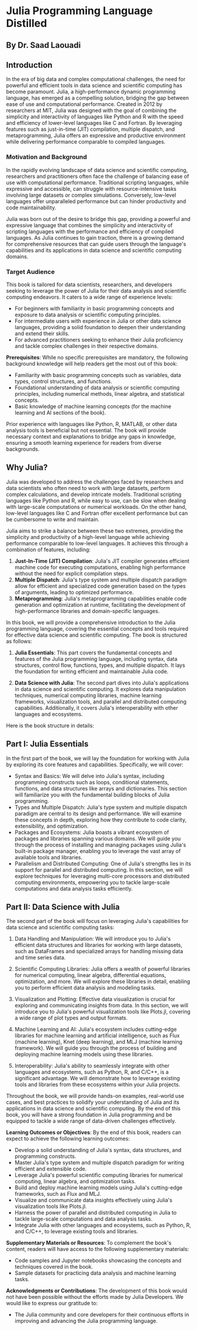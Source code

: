 # Julia Programming Language Distilled

## By Dr. Saad Laouadi

## Introduction

In the era of big data and complex computational challenges, the need for powerful and efficient tools in data science and scientific computing has become paramount. Julia, a high-performance dynamic programming language, has emerged as a compelling solution, bridging the gap between ease of use and computational performance.
Created in 2012 by researchers at MIT, Julia was designed with the goal of combining the simplicity and interactivity of languages like Python and R with the speed and efficiency of lower-level languages like C and Fortran. By leveraging features such as just-in-time (JIT) compilation, multiple dispatch, and metaprogramming, Julia offers an expressive and productive environment while delivering performance comparable to compiled languages.

### Motivation and Background
In the rapidly evolving landscape of data science and scientific computing, researchers and practitioners often face the challenge of balancing ease of use with computational performance. Traditional scripting languages, while expressive and accessible, can struggle with resource-intensive tasks involving large datasets or complex simulations. Conversely, low-level languages offer unparalleled performance but can hinder productivity and code maintainability.

Julia was born out of the desire to bridge this gap, providing a powerful and expressive language that combines the simplicity and interactivity of scripting languages with the performance and efficiency of compiled languages. As Julia continues to gain traction, there is a growing demand for comprehensive resources that can guide users through the language's capabilities and its applications in data science and scientific computing domains.

### Target Audience
This book is tailored for data scientists, researchers, and developers seeking to leverage the power of Julia for their data analysis and scientific computing endeavors. It caters to a wide range of experience levels:

- For beginners with familiarity in basic programming concepts and exposure to data analysis or scientific computing principles.
- For intermediate users with experience in Julia or other data science languages, providing a solid foundation to deepen their understanding and extend their skills.
- For advanced practitioners seeking to enhance their Julia proficiency and tackle complex challenges in their respective domains.

**Prerequisites**: While no specific prerequisites are mandatory, the following background knowledge will help readers get the most out of this book:

- Familiarity with basic programming concepts such as variables, data types, control structures, and functions.
- Foundational understanding of data analysis or scientific computing principles, including numerical methods, linear algebra, and statistical concepts.
- Basic knowledge of machine learning concepts (for the machine learning and AI sections of the book).

Prior experience with languages like Python, R, MATLAB, or other data analysis tools is beneficial but not essential. The book will provide necessary context and explanations to bridge any gaps in knowledge, ensuring a smooth learning experience for readers from diverse backgrounds.

## Why Julia?
Julia was developed to address the challenges faced by researchers and data scientists who often need to work with large datasets, perform complex calculations, and develop intricate models. Traditional scripting languages like Python and R, while easy to use, can be slow when dealing with large-scale computations or numerical workloads. On the other hand, low-level languages like C and Fortran offer excellent performance but can be cumbersome to write and maintain.

Julia aims to strike a balance between these two extremes, providing the simplicity and productivity of a high-level language while achieving performance comparable to low-level languages. It achieves this through a combination of features, including:

1. **Just-In-Time (JIT) Compilation**: Julia's JIT compiler generates efficient machine code for executing computations, enabling high performance without the need for explicit compilation steps.
2. **Multiple Dispatch**: Julia's type system and multiple dispatch paradigm allow for efficient and specialized code generation based on the types of arguments, leading to optimized performance.
3. **Metaprogramming**: Julia's metaprogramming capabilities enable code generation and optimization at runtime, facilitating the development of high-performance libraries and domain-specific languages.

In this book, we will provide a comprehensive introduction to the Julia programming language, covering the essential concepts and tools required for effective data science and scientific computing. The book is structured as follows:

1. **Julia Essentials**: This part covers the fundamental concepts and features of the Julia programming language, including syntax, data structures, control flow, functions, types, and multiple dispatch. It lays the foundation for writing efficient and maintainable Julia code.

2. **Data Science with Julia**: The second part dives into Julia's applications in data science and scientific computing. It explores data manipulation techniques, numerical computing libraries, machine learning frameworks, visualization tools, and parallel and distributed computing capabilities. Additionally, it covers Julia's interoperability with other languages and ecosystems.

Here is the book structure in details:

## Part I: Julia Essentials
In the first part of the book, we will lay the foundation for working with Julia by exploring its core features and capabilities. Specifically, we will cover:

- Syntax and Basics: We will delve into Julia's syntax, including programming constructs such as loops, conditional statements, functions, and data structures like arrays and dictionaries. This section will familiarize you with the fundamental building blocks of Julia programming.
- Types and Multiple Dispatch: Julia's type system and multiple dispatch paradigm are central to its design and performance. We will examine these concepts in depth, exploring how they contribute to code clarity, extensibility, and optimization.
- Packages and Ecosystems: Julia boasts a vibrant ecosystem of packages and libraries spanning various domains. We will guide you through the process of installing and managing packages using Julia's built-in package manager, enabling you to leverage the vast array of available tools and libraries.
- Parallelism and Distributed Computing: One of Julia's strengths lies in its support for parallel and distributed computing. In this section, we will explore techniques for leveraging multi-core processors and distributed computing environments, empowering you to tackle large-scale computations and data analysis tasks efficiently.

## Part II: Data Science with Julia
The second part of the book will focus on leveraging Julia's capabilities for data science and scientific computing tasks:

1. Data Handling and Manipulation: We will introduce you to Julia's efficient data structures and libraries for working with large datasets, such as DataFrames and specialized arrays for handling missing data and time series data.
2. Scientific Computing Libraries: Julia offers a wealth of powerful libraries for numerical computing, linear algebra, differential equations, optimization, and more. We will explore these libraries in detail, enabling you to perform efficient data analysis and modeling tasks.
3. Visualization and Plotting: Effective data visualization is crucial for exploring and communicating insights from data. In this section, we will introduce you to Julia's powerful visualization tools like Plots.jl, covering a wide range of plot types and output formats.
4. Machine Learning and AI: Julia's ecosystem includes cutting-edge libraries for machine learning and artificial intelligence, such as Flux (machine learning), Knet (deep learning), and MLJ (machine learning framework). We will guide you through the process of building and deploying machine learning models using these libraries.

5. Interoperability: Julia's ability to seamlessly integrate with other languages and ecosystems, such as Python, R, and C/C++, is a significant advantage. We will demonstrate how to leverage existing tools and libraries from these ecosystems within your Julia projects.

Throughout the book, we will provide hands-on examples, real-world use cases, and best practices to solidify your understanding of Julia and its applications in data science and scientific computing. By the end of this book, you will have a strong foundation in Julia programming and be equipped to tackle a wide range of data-driven challenges effectively.


**Learning Outcomes or Objectives**: By the end of this book, readers can expect to achieve the following learning outcomes:

- Develop a solid understanding of Julia's syntax, data structures, and programming constructs.
- Master Julia's type system and multiple dispatch paradigm for writing efficient and extensible code.
- Leverage Julia's powerful scientific computing libraries for numerical computing, linear algebra, and optimization tasks.
- Build and deploy machine learning models using Julia's cutting-edge frameworks, such as Flux and MLJ.
- Visualize and communicate data insights effectively using Julia's visualization tools like Plots.jl.
- Harness the power of parallel and distributed computing in Julia to tackle large-scale computations and data analysis tasks.
- Integrate Julia with other languages and ecosystems, such as Python, R, and C/C++, to leverage existing tools and libraries.

**Supplementary Materials or Resources**: To complement the book's content, readers will have access to the following supplementary materials:

- Code samples and Jupyter notebooks showcasing the concepts and techniques covered in the book.
- Sample datasets for practicing data analysis and machine learning tasks.

**Acknowledgments or Contributions**: The development of this book would not have been possible without the efforts made by Julia Developers. We would like to express our gratitude to:

- The Julia community and core developers for their continuous efforts in improving and advancing the Julia programming language.


